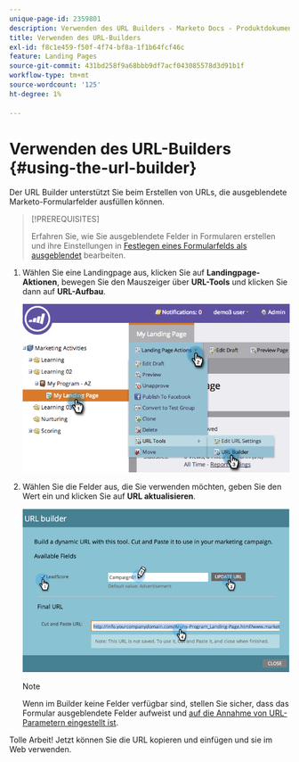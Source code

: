 ```yaml
---
unique-page-id: 2359801
description: Verwenden des URL Builders - Marketo Docs - Produktdokumentation
title: Verwenden des URL-Builders
exl-id: f8c1e459-f50f-4f74-bf8a-1f1b64fcf46c
feature: Landing Pages
source-git-commit: 431bd258f9a68bbb9df7acf043085578d3d91b1f
workflow-type: tm+mt
source-wordcount: '125'
ht-degree: 1%

---
```


# Verwenden des URL-Builders {#using-the-url-builder}

Der URL Builder unterstützt Sie beim Erstellen von URLs, die ausgeblendete Marketo-Formularfelder ausfüllen können.

>[!PREREQUISITES]
>
>Erfahren Sie, wie Sie ausgeblendete Felder in Formularen erstellen und ihre Einstellungen in [Festlegen eines Formularfelds als ausgeblendet](/help/marketo/product-docs/demand-generation/forms/form-fields/set-a-form-field-as-hidden.md) bearbeiten.

1. Wählen Sie eine Landingpage aus, klicken Sie auf **Landingpage-Aktionen**, bewegen Sie den Mauszeiger über **URL-Tools** und klicken Sie dann auf **URL-Aufbau**.

   ![](assets/image2014-9-18-13-3a5-3a19.png)

1. Wählen Sie die Felder aus, die Sie verwenden möchten, geben Sie den Wert ein und klicken Sie auf **URL aktualisieren**.

   ![](assets/image2014-9-18-13-3a5-3a28.png)

   >[!NOTE]
   >
   >Wenn im Builder keine Felder verfügbar sind, stellen Sie sicher, dass das Formular ausgeblendete Felder aufweist und [auf die Annahme von URL-Parametern eingestellt ist](/help/marketo/product-docs/demand-generation/forms/form-fields/set-a-hidden-form-field-value.md#url-parameter).

Tolle Arbeit! Jetzt können Sie die URL kopieren und einfügen und sie im Web verwenden.

